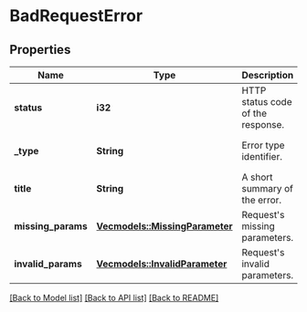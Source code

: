 # BadRequestError

## Properties
Name | Type | Description | Notes
------------ | ------------- | ------------- | -------------
**status** | **i32** | HTTP status code of the response. | [optional] [default to None]
**_type** | **String** | Error type identifier. | [optional] [default to None]
**title** | **String** | A short summary of the error. | [optional] [default to None]
**missing_params** | [**Vec<models::MissingParameter>**](MissingParameter.md) | Request's missing parameters. | [optional] [default to None]
**invalid_params** | [**Vec<models::InvalidParameter>**](InvalidParameter.md) | Request's invalid parameters. | [optional] [default to None]

[[Back to Model list]](../README.md#documentation-for-models) [[Back to API list]](../README.md#documentation-for-api-endpoints) [[Back to README]](../README.md)



